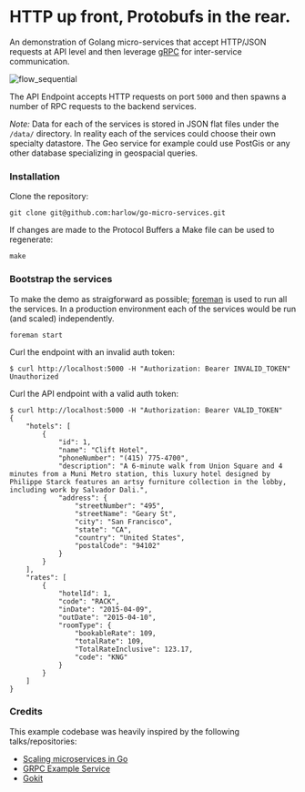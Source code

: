 # HTTP up front, Protobufs in the rear.

An demonstration of Golang micro-services that accept HTTP/JSON requests at API level and then
leverage [gRPC][1] for inter-service communication.

![flow_sequential](https://cloud.githubusercontent.com/assets/739782/7106819/9cc00ec4-e103-11e4-8718-851b92b913cc.png)

The API Endpoint accepts HTTP requests on port `5000` and then spawns a number of RPC requests to the backend services.

_Note:_ Data for each of the services is stored in JSON flat files under the `/data/` directory. In reality each of the services could choose their own specialty datastore. The Geo service for example could use PostGis or any other database specializing in geospacial queries.

### Installation

Clone the repository:

    git clone git@github.com:harlow/go-micro-services.git

If changes are made to the Protocol Buffers a Make file can be used to regenerate:

    make

### Bootstrap the services

To make the demo as straigforward as possible; [foreman][2] is used to run all the services. In a production environment each of the services would be run (and scaled) independently.

    foreman start

Curl the endpoint with an invalid auth token:

    $ curl http://localhost:5000 -H "Authorization: Bearer INVALID_TOKEN"
    Unauthorized

Curl the API endpoint with a valid auth token:

    $ curl http://localhost:5000 -H "Authorization: Bearer VALID_TOKEN"
    {
        "hotels": [
            {
                "id": 1,
                "name": "Clift Hotel",
                "phoneNumber": "(415) 775-4700",
                "description": "A 6-minute walk from Union Square and 4 minutes from a Muni Metro station, this luxury hotel designed by Philippe Starck features an artsy furniture collection in the lobby, including work by Salvador Dali.",
                "address": {
                    "streetNumber": "495",
                    "streetName": "Geary St",
                    "city": "San Francisco",
                    "state": "CA",
                    "country": "United States",
                    "postalCode": "94102"
                }
            }
        ],
        "rates": [
            {
                "hotelId": 1,
                "code": "RACK",
                "inDate": "2015-04-09",
                "outDate": "2015-04-10",
                "roomType": {
                    "bookableRate": 109,
                    "totalRate": 109,
                    "TotalRateInclusive": 123.17,
                    "code": "KNG"
                }
            }
        ]
    }

### Credits

This example codebase was heavily inspired by the following talks/repositories:

* [Scaling microservices in Go][3]
* [GRPC Example Service][4]
* [Gokit][4]

[1]: http://www.grpc.io/
[2]: https://github.com/ddollar/foreman
[3]: https://speakerdeck.com/mattheath/scaling-microservices-in-go-high-load-strategy-2015
[4]: https://github.com/grpc/grpc-go/tree/master/examples/route_guide
[5]: https://github.com/peterbourgon/gokit
